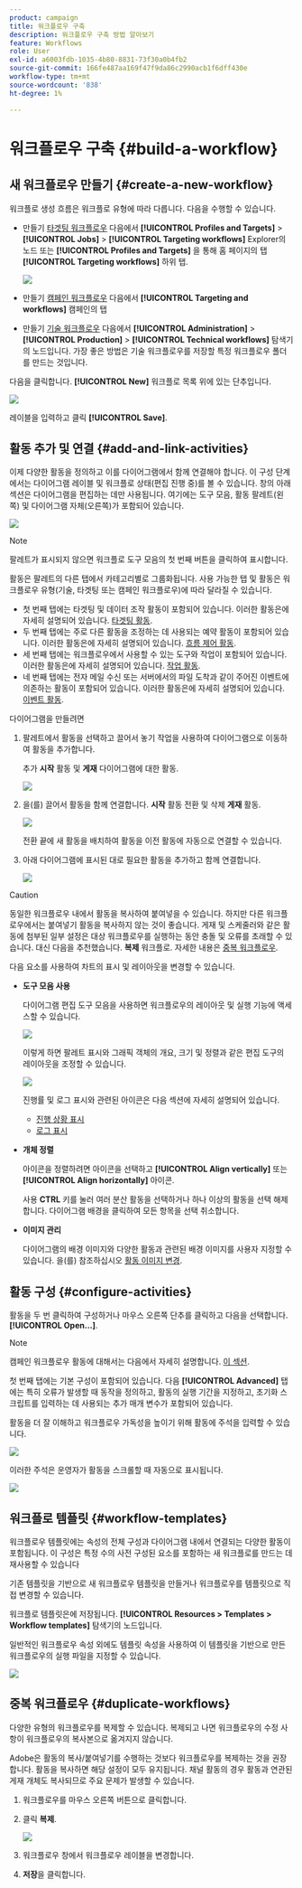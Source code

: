 ```yaml
---
product: campaign
title: 워크플로우 구축
description: 워크플로우 구축 방법 알아보기
feature: Workflows
role: User
exl-id: a6003fdb-1035-4b80-8831-73f30a0b4fb2
source-git-commit: 166fe487aa169f47f9da86c2990acb1f6dff430e
workflow-type: tm+mt
source-wordcount: '838'
ht-degree: 1%

---
```


# 워크플로우 구축 {#build-a-workflow}

## 새 워크플로우 만들기 {#create-a-new-workflow}

워크플로 생성 흐름은 워크플로 유형에 따라 다릅니다. 다음을 수행할 수 있습니다.

* 만들기 [타겟팅 워크플로우](#targeting-workflows) 다음에서 **[!UICONTROL Profiles and Targets]** > **[!UICONTROL Jobs]** > **[!UICONTROL Targeting workflows]** Explorer의 노드 또는 **[!UICONTROL Profiles and Targets]** 을 통해 홈 페이지의 탭 **[!UICONTROL Targeting workflows]** 하위 탭.

  ![](assets/create-targeting-wf.png)

* 만들기 [캠페인 워크플로우](#campaign-workflows) 다음에서 **[!UICONTROL Targeting and workflows]** 캠페인의 탭

* 만들기 [기술 워크플로우](#technical-workflows) 다음에서 **[!UICONTROL Administration]** > **[!UICONTROL Production]** > **[!UICONTROL Technical workflows]** 탐색기의 노드입니다. 가장 좋은 방법은 기술 워크플로우를 저장할 특정 워크플로우 폴더를 만드는 것입니다.

다음을 클릭합니다. **[!UICONTROL New]** 워크플로 목록 위에 있는 단추입니다.

![](assets/create_a_wf_icon.png)

레이블을 입력하고 클릭 **[!UICONTROL Save]**.

## 활동 추가 및 연결 {#add-and-link-activities}

이제 다양한 활동을 정의하고 이를 다이어그램에서 함께 연결해야 합니다. 이 구성 단계에서는 다이어그램 레이블 및 워크플로 상태(편집 진행 중)를 볼 수 있습니다. 창의 아래 섹션은 다이어그램을 편집하는 데만 사용됩니다. 여기에는 도구 모음, 활동 팔레트(왼쪽) 및 다이어그램 자체(오른쪽)가 포함되어 있습니다.

![](assets/new-workflow-2.png)

>[!NOTE]
>
>팔레트가 표시되지 않으면 워크플로 도구 모음의 첫 번째 버튼을 클릭하여 표시합니다.

활동은 팔레트의 다른 탭에서 카테고리별로 그룹화됩니다. 사용 가능한 탭 및 활동은 워크플로우 유형(기술, 타겟팅 또는 캠페인 워크플로우)에 따라 달라질 수 있습니다.

* 첫 번째 탭에는 타겟팅 및 데이터 조작 활동이 포함되어 있습니다. 이러한 활동은에 자세히 설명되어 있습니다. [타겟팅 활동](targeting-activities.md).
* 두 번째 탭에는 주로 다른 활동을 조정하는 데 사용되는 예약 활동이 포함되어 있습니다. 이러한 활동은에 자세히 설명되어 있습니다. [흐름 제어 활동](flow-control-activities.md).
* 세 번째 탭에는 워크플로우에서 사용할 수 있는 도구와 작업이 포함되어 있습니다. 이러한 활동은에 자세히 설명되어 있습니다. [작업 활동](action-activities.md).
* 네 번째 탭에는 전자 메일 수신 또는 서버에서의 파일 도착과 같이 주어진 이벤트에 의존하는 활동이 포함되어 있습니다. 이러한 활동은에 자세히 설명되어 있습니다. [이벤트 활동](event-activities.md).

다이어그램을 만들려면

1. 팔레트에서 활동을 선택하고 끌어서 놓기 작업을 사용하여 다이어그램으로 이동하여 활동을 추가합니다.

   추가 **시작** 활동 및 **게재** 다이어그램에 대한 활동.

   ![](assets/new-workflow-3.png)

1. 을(를) 끌어서 활동을 함께 연결합니다. **시작** 활동 전환 및 삭제 **게재** 활동.

   ![](assets/new-workflow-4.png)

   전환 끝에 새 활동을 배치하여 활동을 이전 활동에 자동으로 연결할 수 있습니다.

1. 아래 다이어그램에 표시된 대로 필요한 활동을 추가하고 함께 연결합니다.

   ![](assets/new-workflow-5.png)

>[!CAUTION]
>
>동일한 워크플로우 내에서 활동을 복사하여 붙여넣을 수 있습니다. 하지만 다른 워크플로우에서는 붙여넣기 활동을 복사하지 않는 것이 좋습니다. 게재 및 스케줄러와 같은 활동에 첨부된 일부 설정은 대상 워크플로우를 실행하는 동안 충돌 및 오류를 초래할 수 있습니다. 대신 다음을 추천했습니다.  **복제** 워크플로. 자세한 내용은 [중복 워크플로우](#duplicate-workflows).

다음 요소를 사용하여 차트의 표시 및 레이아웃을 변경할 수 있습니다.

* **도구 모음 사용**

  다이어그램 편집 도구 모음을 사용하면 워크플로우의 레이아웃 및 실행 기능에 액세스할 수 있습니다.

  ![](assets/wf-toolbar.png)

  이렇게 하면 팔레트 표시와 그래픽 객체의 개요, 크기 및 정렬과 같은 편집 도구의 레이아웃을 조정할 수 있습니다.

  ![](assets/s_user_segmentation_toolbar.png)

  진행률 및 로그 표시와 관련된 아이콘은 다음 섹션에 자세히 설명되어 있습니다.

   * [진행 상황 표시](monitor-workflow-execution.md#displaying-progress)
   * [로그 표시](monitor-workflow-execution.md#displaying-logs)

* **개체 정렬**

  아이콘을 정렬하려면 아이콘을 선택하고 **[!UICONTROL Align vertically]** 또는 **[!UICONTROL Align horizontally]** 아이콘.

  사용 **CTRL** 키를 눌러 여러 분산 활동을 선택하거나 하나 이상의 활동을 선택 해제합니다. 다이어그램 배경을 클릭하여 모든 항목을 선택 취소합니다.

* **이미지 관리**

  다이어그램의 배경 이미지와 다양한 활동과 관련된 배경 이미지를 사용자 지정할 수 있습니다. 을(를) 참조하십시오 [활동 이미지 변경](change-activity-images.md).

## 활동 구성 {#configure-activities}

활동을 두 번 클릭하여 구성하거나 마우스 오른쪽 단추를 클릭하고 다음을 선택합니다. **[!UICONTROL Open...]**.

>[!NOTE]
>
>캠페인 워크플로우 활동에 대해서는 다음에서 자세히 설명합니다. [이 섹션](activities.md).

첫 번째 탭에는 기본 구성이 포함되어 있습니다. 다음 **[!UICONTROL Advanced]** 탭에는 특히 오류가 발생할 때 동작을 정의하고, 활동의 실행 기간을 지정하고, 초기화 스크립트를 입력하는 데 사용되는 추가 매개 변수가 포함되어 있습니다.

활동을 더 잘 이해하고 워크플로우 가독성을 높이기 위해 활동에 주석을 입력할 수 있습니다.

![](assets/example1-comment.png)

이러한 주석은 운영자가 활동을 스크롤할 때 자동으로 표시됩니다.

![](assets/example2-comment.png)


## 워크플로 템플릿 {#workflow-templates}

워크플로우 템플릿에는 속성의 전체 구성과 다이어그램 내에서 연결되는 다양한 활동이 포함됩니다. 이 구성은 특정 수의 사전 구성된 요소를 포함하는 새 워크플로를 만드는 데 재사용할 수 있습니다

기존 템플릿을 기반으로 새 워크플로우 템플릿을 만들거나 워크플로우를 템플릿으로 직접 변경할 수 있습니다.

워크플로 템플릿은에 저장됩니다. **[!UICONTROL Resources > Templates > Workflow templates]** 탐색기의 노드입니다.

일반적인 워크플로우 속성 외에도 템플릿 속성을 사용하여 이 템플릿을 기반으로 만든 워크플로우의 실행 파일을 지정할 수 있습니다.

![](assets/wf-template-properties.png)

## 중복 워크플로우 {#duplicate-workflows}

다양한 유형의 워크플로우를 복제할 수 있습니다. 복제되고 나면 워크플로우의 수정 사항이 워크플로우의 복사본으로 옮겨지지 않습니다.

Adobe은 활동의 복사/붙여넣기를 수행하는 것보다 워크플로우를 복제하는 것을 권장합니다. 활동을 복사하면 해당 설정이 모두 유지됩니다. 채널 활동의 경우 활동과 연관된 게재 개체도 복사되므로 주요 문제가 발생할 수 있습니다.

1. 워크플로우를 마우스 오른쪽 버튼으로 클릭합니다.
1. 클릭 **복제**.

   ![](assets/duplicate-workflows.png)

1. 워크플로우 창에서 워크플로우 레이블을 변경합니다.
1. **저장**&#x200B;을 클릭합니다.

